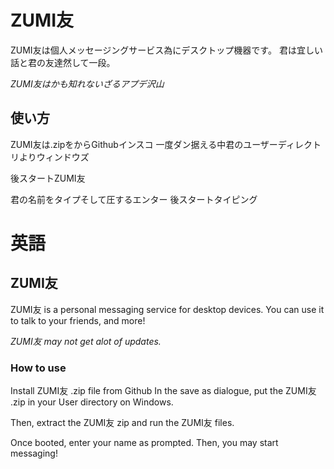 # ZUMI友
ZUMI友は個人メッセージングサービス為にデスクトップ機器です。
君は宜しい話と君の友達然して一段。

*ZUMI友はかも知れないざるアプデ沢山*

## 使い方
ZUMI友は.zipをからGithubインスコ
一度ダン据える中君のユーザーディレクトリよりウィンドウズ

後スタートZUMI友

君の名前をタイプそして圧するエンター
後スタートタイピング

# 英語

## ZUMI友
ZUMI友 is a personal messaging service for desktop devices.
You can use it to talk to your friends, and more!

*ZUMI友 may not get alot of updates.*

### How to use
Install ZUMI友 .zip file from Github
In the save as dialogue, put the ZUMI友 .zip in your User directory on Windows.

Then, extract the ZUMI友 zip and run the ZUMI友 files.

Once booted, enter your name as prompted.
Then, you may start messaging!
